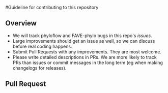 #Guideline for contributing to this repository

## Overview
- We will track phyloflow and FAVE-phylo bugs in this repo's *issues*.
- Large improvements should get an issue as well, so we can discuss before real coding happens.
- Submit Pull Requests with any improvements. They are most welcome. 
- Please write detailed descriptions in PRs. We are more likely to track PRs than issues or commit 
messages in the long term (eg when making changelogs for releases).

## Pull Request
